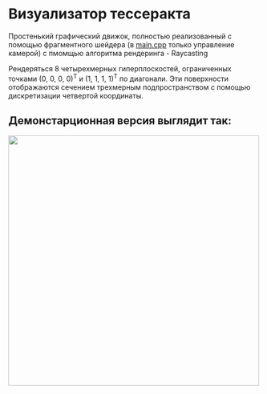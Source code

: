<h1>Визуализатор тессеракта</h1>
<p>Простенький графический движок, полностью реализованный с помощью фрагментного шейдера (в <a href="sources/main.cpp">main.cpp</a> только управление камерой) с пмомщью алгоритма рендеринга - Raycasting</p>
<p>Рендеряться 8 четырехмерных гиперплоскостей, ограниченных точками (0, 0, 0, 0)<sup>T</sup> и (1, 1, 1, 1)<sup>T</sup> по диагонали. Эти поверхности отображаются сечением трехмерным подпространством с помощью дискретизации четвертой координаты.</p>
<h2>Демонстарционная версия выглядит так:</h2>
<img src="demo.gif" width=500px>
